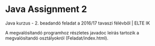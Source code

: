 # Java Assignment 2
Java kurzus - 2. beadandó feladat a 2016/17 tavaszi félévből | ELTE IK

A megvalósítandó programhoz részletes javadoc leírás tartozik a megvalósítandó osztályokról (Feladat/index.html).

